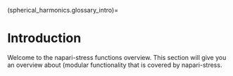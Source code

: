 (spherical_harmonics.glossary_intro)=

# Introduction

Welcome to the napari-stress functions overview. This section will give you an overview about (modular functionality that is covered by napari-stress.
